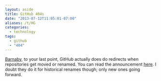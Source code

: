 ```yaml
---
layout: aside
title: GitHub 404s
date: "2013-07-12T11:05:01-07:00"
aliases: /t/HG
categories:
  - technology
tags:
  - github
  - "404"
---
```


<a href="http://waterpigs.co.uk/notes/4QyAxk/" class="in-reply-to">Barnaby</a>, to your last point, GitHub actually does
do redirects when repositories get moved or renamed. You can read the announcement <a
href="https://github.com/blog/1508-repository-redirects-are-here">here</a>. I doubt they do it for historical renames
though; only new ones going forward.
